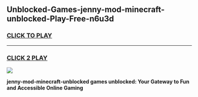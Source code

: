 
## Unblocked-Games-jenny-mod-minecraft-unblocked-Play-Free-n6u3d
<h3>
<a href="https://premium76.site?title=jenny-mod-minecraft-unblocked&ref=18A1">CLICK TO PLAY</a></h3>
<hr>

<h3>
<a href="https://premium76.site?title=jenny-mod-minecraft-unblocked&ref=18A1">CLICK 2 PLAY</a>
  
</h3>

<a href="https://premium76.site?title=jenny-mod-minecraft-unblocked&ref=18A1"><img src="https://clearcache.store/games.png"></a>


**jenny-mod-minecraft-unblocked games unblocked: Your Gateway to Fun and Accessible Online Gaming**
